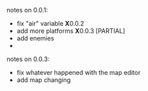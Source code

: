 notes on 0.0.1:
- fix "air" variable **X**0.0.2
- add more platforms **X**0.0.3 [PARTIAL]
- add enemies
- 
notes on 0.0.3:
- fix whatever happened with the map editor
- add map changing
